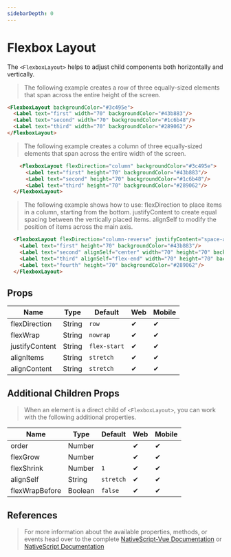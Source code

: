 ```yaml
---
sidebarDepth: 0
---
```

# Flexbox Layout

The `<FlexboxLayout>`  helps to adjust child components both horizontally and vertically.

> The following example creates a row of three equally-sized elements that span across the entire height of the screen.

<DocExampleBox codeBox="https://codesandbox.io/s/y7k675mwx9">

```html
<FlexboxLayout backgroundColor="#3c495e">
  <Label text="first" width="70" backgroundColor="#43b883"/>
  <Label text="second" width="70" backgroundColor="#1c6b48"/>
  <Label text="third" width="70" backgroundColor="#289062"/>
</FlexboxLayout>
```

<FlexboxLayoutDoc />
</DocExampleBox>

> The following example creates a column of three equally-sized elements that span across the entire width of the screen.

<DocExampleBox codeBox="https://codesandbox.io/s/y7k675mwx9">

```html
    <FlexboxLayout flexDirection="column" backgroundColor="#3c495e">
      <Label text="first" height="70" backgroundColor="#43b883"/>
      <Label text="second" height="70" backgroundColor="#1c6b48"/>
      <Label text="third" height="70" backgroundColor="#289062"/>
  </FlexboxLayout>
```
<FlexboxLayoutColumnDoc />
</DocExampleBox>

> The following example shows how to use:
> flexDirection to place items in a column, starting from the bottom.
> justifyContent to create equal spacing between the vertically placed items.
> alignSelf to modify the position of items across the main axis.

<DocExampleBox codeBox="https://codesandbox.io/s/y7k675mwx9">

```html
  <FlexboxLayout flexDirection="column-reverse" justifyContent="space-around" backgroundColor="#3c495e">
    <Label text="first" height="70" backgroundColor="#43b883"/>
    <Label text="second" alignSelf="center" width="70" height="70" backgroundColor="#1c6b48"/>
    <Label text="third" alignSelf="flex-end" width="70" height="70" backgroundColor="#289062"/>
    <Label text="fourth" height="70" backgroundColor="#289062"/>
  </FlexboxLayout>
```

<FlexboxLayoutColumnReverseDoc />
</DocExampleBox>

## Props

| Name           | Type   | Default      | Web | Mobile |
| -------------- | ------ | ------------ | --- | ------ |
| flexDirection  | String | `row`        | ✔   | ✔      |
| flexWrap       | String | `nowrap`     | ✔   | ✔      |
| justifyContent | String | `flex-start` | ✔   | ✔      |
| alignItems     | String | `stretch`    | ✔   | ✔      |
| alignContent   | String | `stretch`    | ✔   | ✔      |

## Additional Children Props

> When an element is a direct child of `<FlexboxLayout>`, you can work with the following additional properties.


| Name           | Type    | Default   | Web | Mobile |
| -------------- | ------- | --------- | --- | ------ |
| order          | Number  |           | ✔   | ✔      |
| flexGrow       | Number  |           | ✔   | ✔      |
| flexShrink     | Number  | `1`       | ✔   | ✔      |
| alignSelf      | String  | `stretch` | ✔   | ✔      |
| flexWrapBefore | Boolean | `false`   | ✔   | ✔      |
## References

> For more information about the available properties, methods, or events head over to the complete [NativeScript-Vue Documentation](https://nativescript-vue.org/en/docs/elements/layouts/flexbox-layout/)
> or [NativeScript Documentation](https://docs.nativescript.org/api-reference/modules/_ui_layouts_flexbox_layout_)
